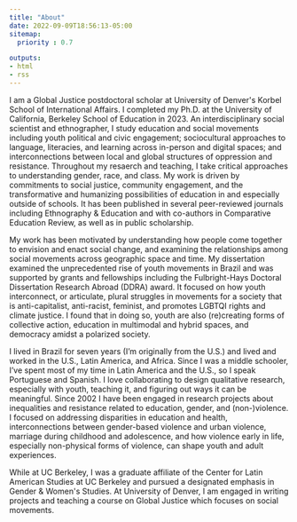 ```yaml
---
title: "About"
date: 2022-09-09T18:56:13-05:00
sitemap:
  priority : 0.7

outputs:
- html
- rss
---
```


I am a Global Justice postdoctoral scholar at University of Denver's Korbel School of International Affairs. I completed my Ph.D. at the University of California, Berkeley School of Education in 2023. An interdisciplinary social scientist and ethnographer, I study education and social movements including youth political and civic engagement; sociocultural approaches to language, literacies, and learning across in-person and digital spaces; and interconnections between local and global structures of oppression and resistance. Throughout my resaerch and teaching, I take critical approaches to understanding gender, race, and class. My work is driven by commitments to social justice, community engagement, and the transformative and humanizing possibilities of education in and especially outside of schools. It has been published in several peer-reviewed journals including Ethnography & Education and with co-authors in Comparative Education Review, as well as in public scholarship.

My work has been motivated by understanding how people come together to envision and enact social change, and examining the relationships among social movements across geographic space and time. My dissertation examined the unprecedented rise of youth movements in Brazil and was supported by grants and fellowships including the Fulbright-Hays Doctoral Dissertation Research Abroad (DDRA) award. It focused on how youth interconnect, or articulate, plural struggles in movements for a society that is anti-capitalist, anti-racist, feminist, and promotes LGBTQI rights and climate justice. I found that in doing so, youth are also (re)creating forms of collective action, education in multimodal and hybrid spaces, and democracy amidst a polarized society.

I lived in Brazil for seven years (I’m originally from the U.S.) and lived and worked in the U.S., Latin America, and Africa. Since I was a middle schooler, I’ve spent most of my time in Latin America and the U.S., so I speak Portuguese and Spanish. I love collaborating to design qualitative research, especially with youth, teaching it, and figuring out ways it can be meaningful. Since 2002 I have been engaged in research projects about inequalities and resistance related to education, gender, and (non-)violence. I focused on addressing disparities in education and health, interconnections between gender-based violence and urban violence, marriage during childhood and adolescence, and how violence early in life, especially non-physical forms of violence, can shape youth and adult experiences. 

While at UC Berkeley, I was a graduate affiliate of the Center for Latin American Studies at UC Berkeley and pursued a designated emphasis in Gender & Women's Studies. At University of Denver, I am engaged in writing projects and teaching a course on Global Justice which focuses on social movements.





